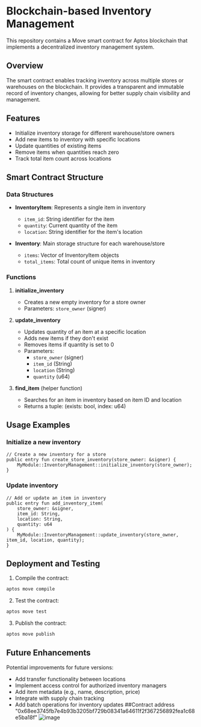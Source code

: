 # Blockchain-based Inventory Management

This repository contains a Move smart contract for Aptos blockchain that implements a decentralized inventory management system.

## Overview

The smart contract enables tracking inventory across multiple stores or warehouses on the blockchain. It provides a transparent and immutable record of inventory changes, allowing for better supply chain visibility and management.

## Features

- Initialize inventory storage for different warehouse/store owners
- Add new items to inventory with specific locations
- Update quantities of existing items
- Remove items when quantities reach zero
- Track total item count across locations

## Smart Contract Structure

### Data Structures

- **InventoryItem**: Represents a single item in inventory
  - `item_id`: String identifier for the item
  - `quantity`: Current quantity of the item
  - `location`: String identifier for the item's location

- **Inventory**: Main storage structure for each warehouse/store
  - `items`: Vector of InventoryItem objects
  - `total_items`: Total count of unique items in inventory

### Functions

1. **initialize_inventory**
   - Creates a new empty inventory for a store owner
   - Parameters: `store_owner` (signer)

2. **update_inventory**
   - Updates quantity of an item at a specific location
   - Adds new items if they don't exist
   - Removes items if quantity is set to 0
   - Parameters:
     - `store_owner` (signer)
     - `item_id` (String)
     - `location` (String)
     - `quantity` (u64)

3. **find_item** (helper function)
   - Searches for an item in inventory based on item ID and location
   - Returns a tuple: (exists: bool, index: u64)

## Usage Examples

### Initialize a new inventory

```move
// Create a new inventory for a store
public entry fun create_store_inventory(store_owner: &signer) {
    MyModule::InventoryManagement::initialize_inventory(store_owner);
}
```

### Update inventory

```move
// Add or update an item in inventory
public entry fun add_inventory_item(
    store_owner: &signer,
    item_id: String,
    location: String,
    quantity: u64
) {
    MyModule::InventoryManagement::update_inventory(store_owner, item_id, location, quantity);
}
```

## Deployment and Testing

1. Compile the contract:
```bash
aptos move compile
```

2. Test the contract:
```bash
aptos move test
```

3. Publish the contract:
```bash
aptos move publish
```

## Future Enhancements

Potential improvements for future versions:
- Add transfer functionality between locations
- Implement access control for authorized inventory managers
- Add item metadata (e.g., name, description, price)
- Integrate with supply chain tracking
- Add batch operations for inventory updates
##Contract address
"0x68ee3745fb7e4b93b3205bf729b08341a64611f2f367256892fea1c68e5ba18f"
![image](https://github.com/user-attachments/assets/0b11733c-ec95-4c99-8c8d-3a9b354b6c36)






